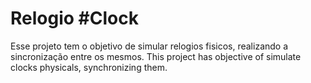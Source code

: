 # Relogio #Clock

Esse projeto tem o objetivo de simular relogios fisicos, realizando a sincronização entre os mesmos.
This project has objective of simulate clocks physicals, synchronizing them.
